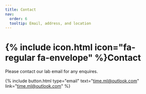 ```yaml
---
title: Contact
nav:
  order: 6
  tooltip: Email, address, and location
---
```


# {% include icon.html icon="fa-regular fa-envelope" %}Contact

Please contact our lab email for any enquires.

{%
  include button.html
  type="email"
  text="time.ml@outlook.com"
  link="time.ml@outlook.com"
%}


<!-- {%
  include button.html
  type="address"
  text="Brian Anderson Building"
  tooltip="Our location on Google Maps for easy navigation"
  link="https://maps.app.goo.gl/T5MHmSzTYZ2CXUnD8"
%} -->
